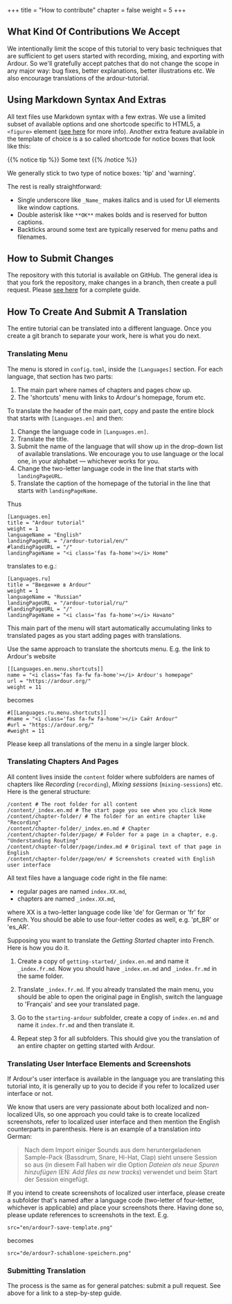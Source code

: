 +++
title = "How to contribute"
chapter = false
weight = 5
+++

## What Kind Of Contributions We Accept

We intentionally limit the scope of this tutorial to very basic techniques that
are sufficient to get users started with recording, mixing, and exporting with
Ardour. So we'll gratefully accept patches that do not change the scope in any
major way: bug fixes, better explanations, better illustrations etc. We also
encourage translations of the ardour-tutorial.

## Using Markdown Syntax And Extras

All text files use Markdown syntax with a few extras. We use a limited subset of
available options and one shortcode specific to HTML5, a `<figure>` element
([see here](https://gohugo.io/content-management/shortcodes/#figure) for more
info). Another extra feature available in the template of choice is a so called
shortcode for notice boxes that look like this:

{{% notice tip %}}
Some text
{{% /notice %}}

We generally stick to two type of notice boxes: 'tip' and 'warning'.

The rest is really straightforward:

- Single underscore like `_Name_` makes italics and is used for UI elements like
window captions.
- Double asterisk like `**OK**` makes bolds and is reserved for button captions.
- Backticks around some text are typically reserved for menu paths and filenames.

## How to Submit Changes

The repository with this tutorial is available on GitHub. The general idea is
that you fork the repository, make changes in a branch, then create a pull
request. Please [see
here](https://docs.github.com/en/pull-requests/collaborating-with-pull-requests/proposing-changes-to-your-work-with-pull-requests/creating-a-pull-request)
for a complete guide.

## How To Create And Submit A Translation

The entire tutorial can be translated into a different language. Once you create
a git branch to separate your work, here is what you do next.

### Translating Menu

The menu is stored in `config.toml`, inside the `[Languages]` section. For each
language, that section has two parts:

1. The main part where names of chapters and pages chow up.
2. The 'shortcuts' menu with links to Ardour's homepage, forum etc.

To translate the header of the main part, copy and paste the entire block that
starts with `[Languages.en]` and then:

1. Change the language code in `[Languages.en]`.
2. Translate the title.
3. Submit the name of the language that will show up in the drop-down list of
available translations. We encourage you to use language
or the local one, in your alphabet — whichever works for you.
4. Change the two-letter language code in the line that starts with
`landingPageURL`.
5. Translate the caption of the homepage of the tutorial in the line that starts
with `landingPageName`.

Thus

~~~
[Languages.en]
title = "Ardour tutorial"
weight = 1
languageName = "English"
landingPageURL = "/ardour-tutorial/en/"
#landingPageURL = "/"
landingPageName = "<i class='fas fa-home'></i> Home"
~~~

translates to e.g.:

~~~
[Languages.ru]
title = "Введение в Ardour"
weight = 1
languageName = "Russian"
landingPageURL = "/ardour-tutorial/ru/"
#landingPageURL = "/"
landingPageName = "<i class='fas fa-home'></i> Начало"
~~~

This main part of the menu will start automatically accumulating links to
translated pages as you start adding pages with translations.

Use the same approach to translate the shortcuts menu. E.g. the link to Ardour's
website

~~~
[[Languages.en.menu.shortcuts]]
name = "<i class='fas fa-fw fa-home'></i> Ardour's homepage"
url = "https://ardour.org/"
weight = 11
~~~

becomes

~~~
#[[Languages.ru.menu.shortcuts]]
#name = "<i class='fas fa-fw fa-home'></i> Сайт Ardour"
#url = "https://ardour.org/"
#weight = 11
~~~

Please keep all translations of the menu in a single larger block.

### Translating Chapters And Pages

All content lives inside the `content` folder where subfolders are names of
chapters like _Recording_ (`recording`), _Mixing sessions_ (`mixing-sessions`)
etc. Here is the general structure:

~~~
/content # The root folder for all content
/content/_index.en.md # The start page you see when you click Home
/content/chapter-folder/ # The folder for an entire chapter like "Recording"
/content/chapter-folder/_index.en.md # Chapter
/content/chapter-folder/page/ # Folder for a page in a chapter, e.g. "Understanding Routing"
/content/chapter-folder/page/index.md # Original text of that page in English
/content/chapter-folder/page/en/ # Screenshots created with English user interface
~~~

All text files have a language code right in the file name:

- regular pages are named `index.XX.md`,
- chapters are named `_index.XX.md`,

where XX is a two-letter language code like 'de' for German or 'fr' for French. You should be able to use four-letter codes as well, e.g. 'pt_BR' or 'es_AR'.

Supposing you want to translate the _Getting Started_ chapter into French. Here
is how you do it.

1. Create a copy of `getting-started/_index.en.md` and name it `_index.fr.md`.
Now you should have `_index.en.md` and `_index.fr.md` in the same folder.

2. Translate `_index.fr.md`. If you already translated the main menu, you should
be able to open the original page in English, switch the language to 'Français'
and see your translated page.

3. Go to the `starting-ardour` subfolder, create a copy of `index.en.md` and
name it `index.fr.md` and then translate it.

4. Repeat step 3 for all subfolders. This should give you the translation of an
entire chapter on getting started with Ardour.

### Translating User Interface Elements and Screenshots

If Ardour's user interface is available in the language you are translating this
tutorial into, it is generally up to you to decide if you refer to localized
user interface or not.

We know that users are very passionate about both localized and non-localized
UIs, so one approach you could take is to create localized screenshots, refer to
localized user interface and then mention the English counterparts in
parenthesis. Here is an example of a translation into German:

> Nach dem Import einiger Sounds aus dem heruntergeladenen Sample-Pack
(Bassdrum, Snare, Hi-Hat, Clap) sieht unsere Session so aus (in diesem Fall
haben wir die Option _Dateien als neue Spuren hinzufügen_ (EN: _Add files as new
tracks_) verwendet und beim Start der Session eingefügt.

If you intend to create screenshots of localized user interface, please create a
subfolder that's named after a language code (two-letter of four-letter,
whichever is applicable) and place your screenshots there. Having done so,
please update references to screenshots in the text. E.g.

~~~
src="en/ardour7-save-template.png"
~~~

becomes

~~~
src="de/ardour7-schablone-speichern.png"
~~~

### Submitting Translation

The process is the same as for general patches: submit a pull request. See above
for a link to a step-by-step guide.